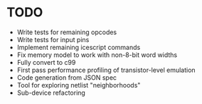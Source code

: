 # TODO

- Write tests for remaining opcodes
- Write tests for input pins
- Implement remaining icescript commands
- Fix memory model to work with non-8-bit word widths
- Fully convert to c99
- First pass performance profiling of transistor-level emulation
- Code generation from JSON spec
- Tool for exploring netlist "neighborhoods"
- Sub-device refactoring
